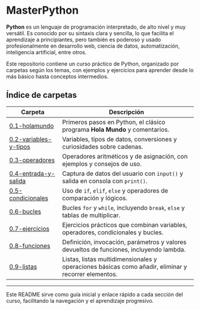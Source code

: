 # MasterPython

**Python** es un lenguaje de programación interpretado, de alto nivel y muy versátil. Es conocido por su sintaxis clara y sencilla, lo que facilita el aprendizaje a principiantes, pero también es poderoso y usado profesionalmente en desarrollo web, ciencia de datos, automatización, inteligencia artificial, entre otros.

Este repositorio contiene un curso práctico de Python, organizado por carpetas según los temas, con ejemplos y ejercicios para aprender desde lo más básico hasta conceptos intermedios.

## Índice de carpetas

| Carpeta                                                  | Descripción                                                                                         |
| -------------------------------------------------------- | --------------------------------------------------------------------------------------------------- |
| [0.1-holamundo](0.1-holamundo/README.md)                 | Primeros pasos en Python, el clásico programa **Hola Mundo** y comentarios.                         |
| [0.2-variables-y-tipos](0.2-variables-y-tipos/README.md) | Variables, tipos de datos, conversiones y curiosidades sobre cadenas.                               |
| [0.3-operadores](0.3-operadores/README.md)               | Operadores aritméticos y de asignación, con ejemplos y consejos de uso.                             |
| [0.4-entrada-y-salida](0.4-entrada-y-salida/README.md)   | Captura de datos del usuario con `input()` y salida en consola con `print()`.                       |
| [0.5-condicionales](0.5-condicionales/README.md)         | Uso de `if`, `elif`, `else` y operadores de comparación y lógicos.                                  |
| [0.6-bucles](0.6-bucles/README.md)                       | Bucles `for` y `while`, incluyendo `break`, `else` y tablas de multiplicar.                         |
| [0.7-ejercicios](0.7-ejercicios/README.md)               | Ejercicios prácticos que combinan variables, operadores, condicionales y bucles.                    |
| [0.8-funciones](0.8-funciones/README.md)                 | Definición, invocación, parámetros y valores devueltos de funciones, incluyendo lambda.             |
| [0.9-listas](0.9-listas/README.md)                       | Listas, listas multidimensionales y operaciones básicas como añadir, eliminar y recorrer elementos. |

---

Este README sirve como guía inicial y enlace rápido a cada sección del curso, facilitando la navegación y el aprendizaje progresivo.
